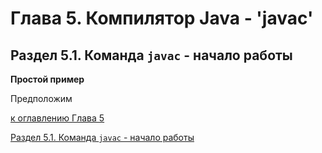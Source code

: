 # Глава 5. Компилятор Java - 'javac'

## Раздел 5.1. Команда `javac` - начало работы

**Простой пример**

Предположим


[к оглавлению Глава 5](#глава-5-компилятор-java---javac)

[Раздел 5.1. Команда `javac` - начало работы](#раздел-51-команда-javac---начало-работы)